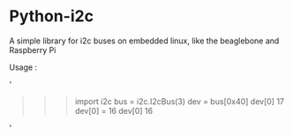 Python-i2c
==========

A simple library for i2c buses on embedded linux, like the beaglebone and Raspberry Pi

Usage :

'
>>> import i2c
>>> bus = i2c.I2cBus(3)
>>> dev = bus[0x40]
>>> dev[0]
17
>>> dev[0] = 16
>>> dev[0]
16
>>> 
'
